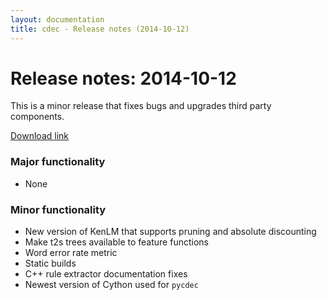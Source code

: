 ```yaml
---
layout: documentation
title: cdec - Release notes (2014-10-12)
---
```

# Release notes: 2014-10-12

This is a minor release that fixes bugs and upgrades third party components.

[Download link](http://demo.clab.cs.cmu.edu/cdec/cdec-2014-10-12.tar.gz)

### Major functionality

 * None

### Minor functionality

 * New version of KenLM that supports pruning and absolute discounting
 * Make t2s trees available to feature functions
 * Word error rate metric
 * Static builds
 * C++ rule extractor documentation fixes
 * Newest version of Cython used for `pycdec`

